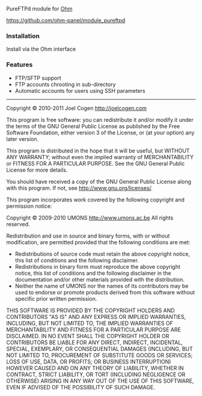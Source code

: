 PureFTPd module for [Ohm](https://github.com/ohm-panel/core)

<https://github.com/ohm-panel/module_pureftpd>

### Installation

Install via the Ohm interface

### Features

- FTP/SFTP support
- FTP accounts chrooting in sub-directory
- Automatic accounts for users using SSH parameters

----

Copyright &copy; 2010-2011 Joel Cogen <http://joelcogen.com>

This program is free software: you can redistribute it and/or modify it under the terms of the GNU General Public License as published by the Free Software Foundation, either version 3 of the License, or (at your option) any later version.

This program is distributed in the hope that it will be useful, but WITHOUT ANY WARRANTY; without even the implied warranty of MERCHANTABILITY or FITNESS FOR A PARTICULAR PURPOSE. See the GNU General Public License for more details.

You should have received a copy of the GNU General Public License along with this program. If not, see <http://www.gnu.org/licenses/>.

This program incorporates work covered by the following copyright and
permission notice:

  Copyright &copy; 2009-2010 UMONS <http://www.umons.ac.be>
  All rights reserved.

  Redistribution and use in source and binary forms, with or without
  modification, are permitted provided that the following conditions are met:

  - Redistributions of source code must retain the above copyright notice,
    this list of conditions and the following disclaimer.
  - Redistributions in binary form must reproduce the above copyright notice,
    this list of conditions and the following disclaimer in the documentation
    and/or other materials provided with the distribution.
  - Neither the name of UMONS nor the names of its contributors may be used
    to endorse or promote products derived from this software without specific
    prior written permission.

  THIS SOFTWARE IS PROVIDED BY THE COPYRIGHT HOLDERS AND CONTRIBUTORS "AS IS"
  AND ANY EXPRESS OR IMPLIED WARRANTIES, INCLUDING, BUT NOT LIMITED TO, THE
  IMPLIED WARRANTIES OF MERCHANTABILITY AND FITNESS FOR A PARTICULAR PURPOSE
  ARE DISCLAIMED. IN NO EVENT SHALL THE COPYRIGHT HOLDER OR CONTRIBUTORS BE
  LIABLE FOR ANY DIRECT, INDIRECT, INCIDENTAL, SPECIAL, EXEMPLARY, OR
  CONSEQUENTIAL DAMAGES (INCLUDING, BUT NOT LIMITED TO, PROCUREMENT OF
  SUBSTITUTE GOODS OR SERVICES; LOSS OF USE, DATA, OR PROFITS; OR BUSINESS
  INTERRUPTION) HOWEVER CAUSED AND ON ANY THEORY OF LIABILITY, WHETHER IN
  CONTRACT, STRICT LIABILITY, OR TORT (INCLUDING NEGLIGENCE OR OTHERWISE)
  ARISING IN ANY WAY OUT OF THE USE OF THIS SOFTWARE, EVEN IF ADVISED OF THE
  POSSIBILITY OF SUCH DAMAGE.
